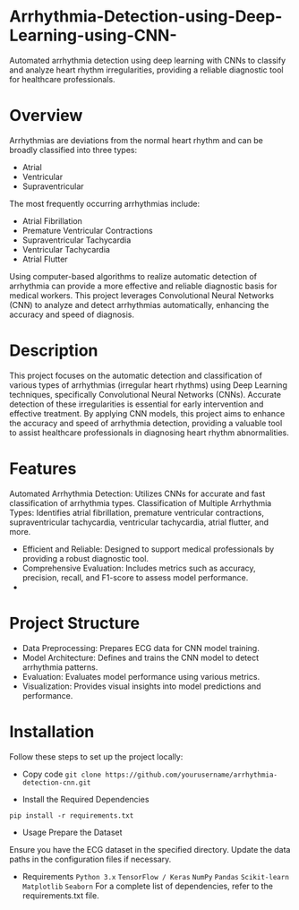 # Arrhythmia-Detection-using-Deep-Learning-using-CNN-
Automated arrhythmia detection using deep learning with CNNs to classify and analyze heart rhythm irregularities, providing a reliable diagnostic tool for healthcare professionals.

# Overview

Arrhythmias are deviations from the normal heart rhythm and can be broadly classified into three types:

* Atrial
* Ventricular
* Supraventricular

The most frequently occurring arrhythmias include:

* Atrial Fibrillation
* Premature Ventricular Contractions
* Supraventricular Tachycardia
* Ventricular Tachycardia
* Atrial Flutter

Using computer-based algorithms to realize automatic detection of arrhythmia can provide a more effective and reliable diagnostic basis for medical workers. This project leverages Convolutional Neural Networks (CNN) to analyze and detect arrhythmias automatically, enhancing the accuracy and speed of diagnosis.

# Description
This project focuses on the automatic detection and classification of various types of arrhythmias (irregular heart rhythms) using Deep Learning techniques, specifically Convolutional Neural Networks (CNNs). Accurate detection of these irregularities is essential for early intervention and effective treatment. By applying CNN models, this project aims to enhance the accuracy and speed of arrhythmia detection, providing a valuable tool to assist healthcare professionals in diagnosing heart rhythm abnormalities.

# Features
Automated Arrhythmia Detection: Utilizes CNNs for accurate and fast classification of arrhythmia types.
Classification of Multiple Arrhythmia Types: Identifies atrial fibrillation, premature ventricular contractions, supraventricular tachycardia, ventricular tachycardia, atrial flutter, and more.

* Efficient and Reliable: Designed to support medical professionals by providing a robust diagnostic tool.
* Comprehensive Evaluation: Includes metrics such as accuracy, precision, recall, and F1-score to assess model performance.
* 
# Project Structure

* Data Preprocessing: Prepares ECG data for CNN model training.
* Model Architecture: Defines and trains the CNN model to detect arrhythmia patterns.
* Evaluation: Evaluates model performance using various metrics.
* Visualization: Provides visual insights into model predictions and performance.

# Installation
Follow these steps to set up the project locally:

* Copy code
`git clone https://github.com/yourusername/arrhythmia-detection-cnn.git`

* Install the Required Dependencies

`pip install -r requirements.txt`
* Usage
Prepare the Dataset


Ensure you have the ECG dataset in the specified directory. Update the data paths in the configuration files if necessary.



* Requirements
`Python 3.x`
`TensorFlow / Keras`
`NumPy`
`Pandas`
`Scikit-learn`
`Matplotlib`
`Seaborn`
For a complete list of dependencies, refer to the requirements.txt file.
